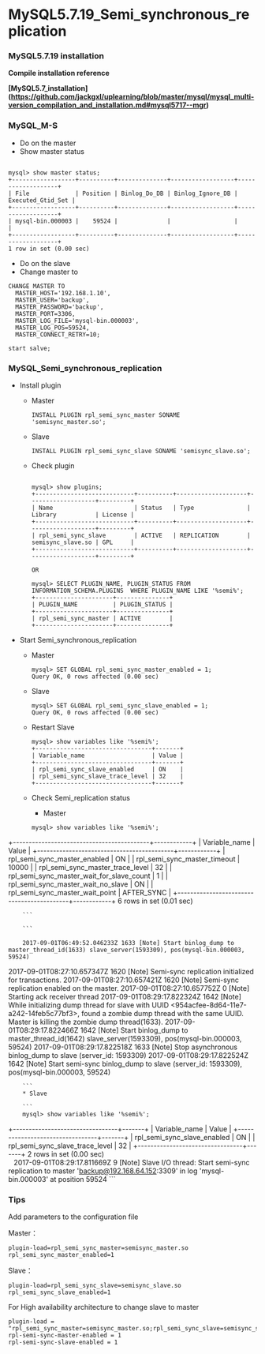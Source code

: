 # MySQL5.7.19\_Semi\_synchronous\_replication

### MySQL5.7.19 installation

**Compile installation reference**

**[MySQL5.7_installation] (https://github.com/jackgxl/uplearning/blob/master/mysql/mysql_multi-version_compilation_and_installation.md#mysql5717--mgr)**

### MySQL_M-S 

* Do on the master
* Show master status
    
```

mysql> show master status;
+------------------+----------+--------------+------------------+-------------------+
| File             | Position | Binlog_Do_DB | Binlog_Ignore_DB | Executed_Gtid_Set |
+------------------+----------+--------------+------------------+-------------------+
| mysql-bin.000003 |    59524 |              |                  |                   |
+------------------+----------+--------------+------------------+-------------------+
1 row in set (0.00 sec)

```

* Do on the slave
* Change master to

```
CHANGE MASTER TO
  MASTER_HOST='192.168.1.10',
  MASTER_USER='backup',
  MASTER_PASSWORD='backup',
  MASTER_PORT=3306,
  MASTER_LOG_FILE='mysql-bin.000003',
  MASTER_LOG_POS=59524,
  MASTER_CONNECT_RETRY=10;
  
start salve;
```
### MySQL_Semi\_synchronous\_replication

* Install plugin
    
    * Master
        
        ```
        INSTALL PLUGIN rpl_semi_sync_master SONAME 'semisync_master.so';
        ```
    
    * Slave
        
        ```
        INSTALL PLUGIN rpl_semi_sync_slave SONAME 'semisync_slave.so';
        ```
    
    * Check plugin
    
        ```
        
        mysql> show plugins;
        +----------------------------+----------+--------------------+-------------------+---------+
        | Name                       | Status   | Type               | Library           | License |
        +----------------------------+----------+--------------------+-------------------+---------+
        | rpl_semi_sync_slave        | ACTIVE   | REPLICATION        | semisync_slave.so | GPL     |
        +----------------------------+----------+--------------------+-------------------+---------+
        
       OR
        
        mysql> SELECT PLUGIN_NAME, PLUGIN_STATUS FROM INFORMATION_SCHEMA.PLUGINS  WHERE PLUGIN_NAME LIKE '%semi%';
        +----------------------+---------------+
        | PLUGIN_NAME          | PLUGIN_STATUS |
        +----------------------+---------------+
        | rpl_semi_sync_master | ACTIVE        |
        +----------------------+---------------+
        
        ```
        
* Start Semi\_synchronous\_replication
    
    * Master
        
        ```
        mysql> SET GLOBAL rpl_semi_sync_master_enabled = 1;
        Query OK, 0 rows affected (0.00 sec)
        ```
        
    * Slave
        
        ```
        mysql> SET GLOBAL rpl_semi_sync_slave_enabled = 1;
        Query OK, 0 rows affected (0.00 sec)
        ```
    * Restart Slave
        
        ```
        mysql> show variables like '%semi%';
        +---------------------------------+-------+
        | Variable_name                   | Value |
        +---------------------------------+-------+
        | rpl_semi_sync_slave_enabled     | ON    |
        | rpl_semi_sync_slave_trace_level | 32    |
        +---------------------------------+-------+
        ```
    * Check Semi_replication status
        
        
        * Master
        
        ```
        mysql> show variables like '%semi%';
+-------------------------------------------+------------+
| Variable_name                             | Value      |
+-------------------------------------------+------------+
| rpl_semi_sync_master_enabled              | ON         |
| rpl_semi_sync_master_timeout              | 10000      |
| rpl_semi_sync_master_trace_level          | 32         |
| rpl_semi_sync_master_wait_for_slave_count | 1          |
| rpl_semi_sync_master_wait_no_slave        | ON         |
| rpl_semi_sync_master_wait_point           | AFTER_SYNC |
+-------------------------------------------+------------+
6 rows in set (0.01 sec)
        
        ```
        
        ```
        
        2017-09-01T06:49:52.046233Z 1633 [Note] Start binlog_dump to master_thread_id(1633) slave_server(1593309), pos(mysql-bin.000003, 59524)
2017-09-01T08:27:10.657347Z 1620 [Note] Semi-sync replication initialized for transactions.
2017-09-01T08:27:10.657421Z 1620 [Note] Semi-sync replication enabled on the master.
2017-09-01T08:27:10.657752Z 0 [Note] Starting ack receiver thread
2017-09-01T08:29:17.822324Z 1642 [Note] While initializing dump thread for slave with UUID <954acfee-8d64-11e7-a242-14feb5c77bf3>, found a zombie dump thread with the same UUID. Master is killing the zombie dump thread(1633).
2017-09-01T08:29:17.822466Z 1642 [Note] Start binlog_dump to master_thread_id(1642) slave_server(1593309), pos(mysql-bin.000003, 59524)
2017-09-01T08:29:17.822518Z 1633 [Note] Stop asynchronous binlog_dump to slave (server_id: 1593309)
2017-09-01T08:29:17.822524Z 1642 [Note] Start semi-sync binlog_dump to slave (server_id: 1593309), pos(mysql-bin.000003, 59524)

        ```
        * Slave
            
        ```
        mysql> show variables like '%semi%';
+---------------------------------+-------+
| Variable_name                   | Value |
+---------------------------------+-------+
| rpl_semi_sync_slave_enabled     | ON    |
| rpl_semi_sync_slave_trace_level | 32    |
+---------------------------------+-------+
2 rows in set (0.00 sec)    
        ```
        ```
        2017-09-01T08:29:17.811669Z 9 [Note] Slave I/O thread: Start semi-sync replication to master 'backup@192.168.64.152:3309' in log 'mysql-bin.000003' at position 59524
        ```

### Tips

Add parameters to the configuration file

Master：

```
plugin-load=rpl_semi_sync_master=semisync_master.so
rpl_semi_sync_master_enabled=1

```
Slave：

```
plugin-load=rpl_semi_sync_slave=semisync_slave.so
rpl_semi_sync_slave_enabled=1
```

For High availability architecture to change slave to master

```
plugin-load = "rpl_semi_sync_master=semisync_master.so;rpl_semi_sync_slave=semisync_slave.so"
rpl-semi-sync-master-enabled = 1
rpl-semi-sync-slave-enabled = 1

```
